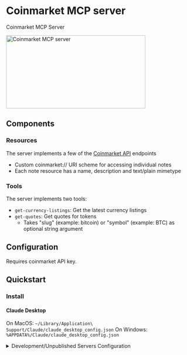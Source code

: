 # Coinmarket MCP server

Coinmarket MCP Server

<a href="https://glama.ai/mcp/servers/6ag7ms62ns"><img width="380" height="200" src="https://glama.ai/mcp/servers/6ag7ms62ns/badge" alt="Coinmarket MCP server" /></a>

## Components

### Resources

The server implements a few of the [Coinmarket API](https://coinmarketcap.com/api/documentation/v1/#section/Introduction) endpoints
- Custom coinmarket:// URI scheme for accessing individual notes
- Each note resource has a name, description and text/plain mimetype

### Tools

The server implements two tools:
- `get-currency-listings`: Get the latest currency listings
- `get-quotes`: Get quotes for tokens
  - Takes "slug" (example: bitcoin) or "symbol" (example: BTC) as optional string argument

## Configuration

Requires coinmarket API key.

## Quickstart

### Install

#### Claude Desktop

On MacOS: `~/Library/Application\ Support/Claude/claude_desktop_config.json`
On Windows: `%APPDATA%/Claude/claude_desktop_config.json`

<details>
  <summary>Development/Unpublished Servers Configuration</summary>
  ```
  "mcpServers": {
    "coinmarket_service": {
      "command": "uv",
      "args": [
        "--directory",
        "/Users/anjor/repos/anjor/coinmarket_service",
        "run",
        "coinmarket_service"
      ],
      "env": {
        "COINMARKET_API_KEY": "<insert api key>"
      }
    }
  }
  ```
</details>


